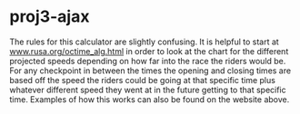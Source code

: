 # proj3-ajax
The rules for this calculator are slightly confusing. It is helpful to start at www.rusa.org/octime_alg.html in order to look at the chart for the different projected speeds depending on how far into the race the riders would be. For any checkpoint in between the times the opening and closing times are based off the speed the riders could be going at that specific time plus whatever different speed they went at in the future getting to that specific time. Examples of how this works can also be found on the website above.
